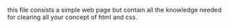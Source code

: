 this file consists a simple web page but contain all the knowledge needed for clearing all your concept of html and css.
